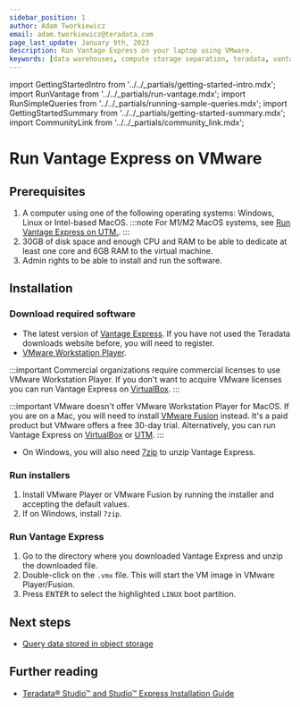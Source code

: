 ```yaml
---
sidebar_position: 1
author: Adam Tworkiewicz
email: adam.tworkiewicz@teradata.com
page_last_update: January 9th, 2023
description: Run Vantage Express on your laptop using VMware.
keywords: [data warehouses, compute storage separation, teradata, vantage, cloud data platform, object storage, business intelligence, enterprise analytics]
---
```

import GettingStartedIntro from '../../_partials/getting-started-intro.mdx';
import RunVantage from '../../_partials/run-vantage.mdx';
import RunSimpleQueries from '../../_partials/running-sample-queries.mdx';
import GettingStartedSummary from '../../_partials/getting-started-summary.mdx';
import CommunityLink from '../../_partials/community_link.mdx';

# Run Vantage Express on VMware

<GettingStartedIntro />
 
## Prerequisites

1. A computer using one of the following operating systems: Windows, Linux or Intel-based MacOS.
:::note
For M1/M2 MacOS systems, see [Run Vantage Express on UTM.](./getting-started-utm.md).
:::
2. 30GB of disk space and enough CPU and RAM to be able to dedicate at least one core and 6GB RAM to the virtual machine.
3. Admin rights to be able to install and run the software.

## Installation

### Download required software

* The latest version of [Vantage Express](https://downloads.teradata.com/download/database/teradata-express-for-vmware-player). If you have not used the Teradata downloads website before, you will need to register.
* [VMware Workstation Player](https://www.vmware.com/products/workstation-player.html).

:::important 
Commercial organizations require commercial licenses to use VMware Workstation Player. If you don't want to acquire VMware licenses you can run Vantage Express on [VirtualBox](xref:getting.started.vbox.adoc).
:::

:::important 
VMware doesn't offer VMware Workstation Player for MacOS. If you are on a Mac, you will need to install [VMware Fusion](https://www.vmware.com/products/fusion/fusion-evaluation.html) instead. It's a paid product but VMware offers a free 30-day trial. Alternatively, you can run Vantage Express on [VirtualBox](./getting-started-vbox.md) or [UTM](./getting-started-utm.md).
:::
* On Windows, you will also need [7zip](https://www.7-zip.org/download.html) to unzip Vantage Express.

### Run installers

1. Install VMware Player or VMware Fusion by running the installer and accepting the default values.
2. If on Windows, install `7zip`.

### Run Vantage Express

1. Go to the directory where you downloaded Vantage Express and unzip the downloaded file.
2. Double-click on the `.vmx` file. This will start the VM image in VMware Player/Fusion.
3. Press <kbd>ENTER</kbd> to select the highlighted `LINUX` boot partition.

<RunVantage />

<RunSimpleQueries />

<GettingStartedSummary />

## Next steps
* [Query data stored in object storage](../../manage-data/nos.md)

## Further reading
* [Teradata® Studio™ and Studio™ Express Installation Guide](https://docs.teradata.com/r/Teradata-StudioTM-and-StudioTM-Express-Installation-Guide-17.20)

<CommunityLink />
